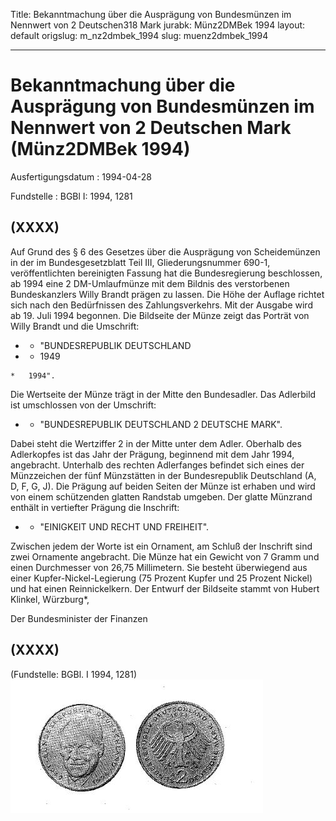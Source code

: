 Title: Bekanntmachung über die Ausprägung von Bundesmünzen im Nennwert von 2 Deutschen318
  Mark
jurabk: Münz2DMBek 1994
layout: default
origslug: m_nz2dmbek_1994
slug: muenz2dmbek_1994

---

# Bekanntmachung über die Ausprägung von Bundesmünzen im Nennwert von 2 Deutschen Mark (Münz2DMBek 1994)

Ausfertigungsdatum
:   1994-04-28

Fundstelle
:   BGBl I: 1994, 1281



## (XXXX)

Auf Grund des § 6 des Gesetzes über die Ausprägung von Scheidemünzen
in der im Bundesgesetzblatt Teil III, Gliederungsnummer 690-1,
veröffentlichten bereinigten Fassung hat die Bundesregierung
beschlossen, ab 1994 eine 2 DM-Umlaufmünze mit dem Bildnis des
verstorbenen Bundeskanzlers Willy Brandt prägen zu lassen. Die Höhe
der Auflage richtet sich nach den Bedürfnissen des Zahlungsverkehrs.
Mit der Ausgabe wird ab 19. Juli 1994 begonnen.
Die Bildseite der Münze zeigt das Porträt von Willy Brandt und die
Umschrift:

*    *   "BUNDESREPUBLIK DEUTSCHLAND


*    *   1949

    *   1994".



Die Wertseite der Münze trägt in der Mitte den Bundesadler. Das
Adlerbild ist umschlossen von der Umschrift:

*    *   "BUNDESREPUBLIK DEUTSCHLAND
        2 DEUTSCHE MARK".



Dabei steht die Wertziffer 2 in der Mitte unter dem Adler. Oberhalb
des Adlerkopfes ist das Jahr der Prägung, beginnend mit dem Jahr 1994,
angebracht. Unterhalb des rechten Adlerfanges befindet sich eines der
Münzzeichen der fünf Münzstätten in der Bundesrepublik Deutschland (A,
D, F, G, J).
Die Prägung auf beiden Seiten der Münze ist erhaben und wird von einem
schützenden glatten Randstab umgeben.
Der glatte Münzrand enthält in vertiefter Prägung die Inschrift:

*
    *   "EINIGKEIT UND RECHT UND FREIHEIT".






Zwischen jedem der Worte ist ein Ornament, am Schluß der Inschrift
sind zwei Ornamente angebracht.
Die Münze hat ein Gewicht von 7 Gramm und einen Durchmesser von 26,75
Millimetern. Sie besteht überwiegend aus einer Kupfer-Nickel-Legierung
(75 Prozent Kupfer und 25 Prozent Nickel) und hat einen
Reinnickelkern.
Der Entwurf der Bildseite stammt von Hubert Klinkel, Würzburg\*,

Der Bundesminister der Finanzen


## (XXXX)

(Fundstelle: BGBl. I 1994, 1281)
![bgbl1_1994_j1281_0010.jpg](bgbl1_1994_j1281_0010.jpg)
